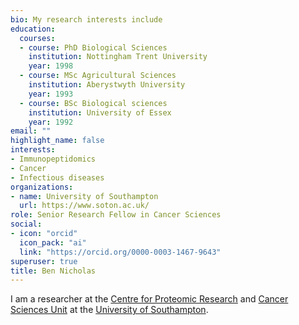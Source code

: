 ```yaml
---
bio: My research interests include 
education:
  courses:
  - course: PhD Biological Sciences
    institution: Nottingham Trent University
    year: 1998
  - course: MSc Agricultural Sciences 
    institution: Aberystwyth University 
    year: 1993
  - course: BSc Biological sciences
    institution: University of Essex
    year: 1992
email: ""
highlight_name: false
interests:
- Immunopeptidomics
- Cancer
- Infectious diseases
organizations:
- name: University of Southampton
  url: https://www.soton.ac.uk/
role: Senior Research Fellow in Cancer Sciences
social:
- icon: "orcid"
  icon_pack: "ai"
  link: "https://orcid.org/0000-0003-1467-9643"
superuser: true
title: Ben Nicholas
---
```


I am a researcher at the [Centre for Proteomic Research](http://www.proteome.soton.ac.uk/) and [Cancer Sciences Unit](http://www.som.soton.ac.uk/research/cancersciences/) at the 
[University of Southampton](https://www.soton.ac.uk).

<!-- {{< icon name="download" pack="fas" >}} Download my {{< staticref "uploads/demo_resume.pdf" "newtab" >}}resumé{{< /staticref >}}. -->
